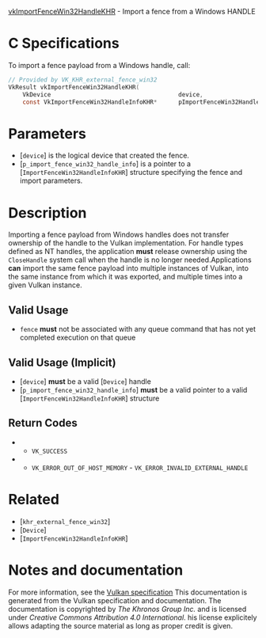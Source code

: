 [vkImportFenceWin32HandleKHR](https://www.khronos.org/registry/vulkan/specs/1.3-extensions/man/html/vkImportFenceWin32HandleKHR.html) - Import a fence from a Windows HANDLE

# C Specifications
To import a fence payload from a Windows handle, call:
```c
// Provided by VK_KHR_external_fence_win32
VkResult vkImportFenceWin32HandleKHR(
    VkDevice                                    device,
    const VkImportFenceWin32HandleInfoKHR*      pImportFenceWin32HandleInfo);
```

# Parameters
- [`device`] is the logical device that created the fence.
- [`p_import_fence_win32_handle_info`] is a pointer to a [`ImportFenceWin32HandleInfoKHR`] structure specifying the fence and import parameters.

# Description
Importing a fence payload from Windows handles does not transfer ownership
of the handle to the Vulkan implementation.
For handle types defined as NT handles, the application  **must**  release
ownership using the `CloseHandle` system call when the handle is no
longer needed.Applications  **can**  import the same fence payload into multiple instances of
Vulkan, into the same instance from which it was exported, and multiple
times into a given Vulkan instance.
## Valid Usage
-  `fence` **must**  not be associated with any queue command that has not yet completed execution on that queue

## Valid Usage (Implicit)
-  [`device`] **must**  be a valid [`Device`] handle
-  [`p_import_fence_win32_handle_info`] **must**  be a valid pointer to a valid [`ImportFenceWin32HandleInfoKHR`] structure

## Return Codes
*   - `VK_SUCCESS` 
*   - `VK_ERROR_OUT_OF_HOST_MEMORY`  - `VK_ERROR_INVALID_EXTERNAL_HANDLE`

# Related
- [`khr_external_fence_win32`]
- [`Device`]
- [`ImportFenceWin32HandleInfoKHR`]

# Notes and documentation
For more information, see the [Vulkan specification](https://www.khronos.org/registry/vulkan/specs/1.3-extensions/html/vkspec.html)
This documentation is generated from the Vulkan specification and documentation.
The documentation is copyrighted by *The Khronos Group Inc.* and is licensed under *Creative Commons Attribution 4.0 International*.
his license explicitely allows adapting the source material as long as proper credit is given.
        